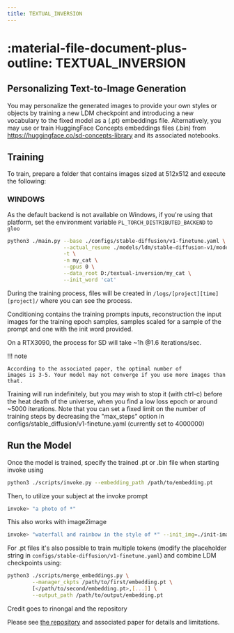 ```yaml
---
title: TEXTUAL_INVERSION
---
```


# :material-file-document-plus-outline: TEXTUAL_INVERSION

## **Personalizing Text-to-Image Generation**

You may personalize the generated images to provide your own styles or objects
by training a new LDM checkpoint and introducing a new vocabulary to the fixed
model as a (.pt) embeddings file. Alternatively, you may use or train
HuggingFace Concepts embeddings files (.bin) from
<https://huggingface.co/sd-concepts-library> and its associated notebooks.

## **Training**

To train, prepare a folder that contains images sized at 512x512 and execute the
following:

### WINDOWS

As the default backend is not available on Windows, if you're using that
platform, set the environment variable `PL_TORCH_DISTRIBUTED_BACKEND` to `gloo`

```bash
python3 ./main.py --base ./configs/stable-diffusion/v1-finetune.yaml \
                  --actual_resume ./models/ldm/stable-diffusion-v1/model.ckpt \
                  -t \
                  -n my_cat \
                  --gpus 0 \
                  --data_root D:/textual-inversion/my_cat \
                  --init_word 'cat'
```

During the training process, files will be created in
`/logs/[project][time][project]/` where you can see the process.

Conditioning contains the training prompts inputs, reconstruction the input
images for the training epoch samples, samples scaled for a sample of the prompt
and one with the init word provided.

On a RTX3090, the process for SD will take ~1h @1.6 iterations/sec.

!!! note

    According to the associated paper, the optimal number of
    images is 3-5. Your model may not converge if you use more images than
    that.

Training will run indefinitely, but you may wish to stop it (with ctrl-c) before
the heat death of the universe, when you find a low loss epoch or around ~5000
iterations. Note that you can set a fixed limit on the number of training steps
by decreasing the "max_steps" option in
configs/stable_diffusion/v1-finetune.yaml (currently set to 4000000)

## **Run the Model**

Once the model is trained, specify the trained .pt or .bin file when starting
invoke using

```bash
python3 ./scripts/invoke.py --embedding_path /path/to/embedding.pt
```

Then, to utilize your subject at the invoke prompt

```bash
invoke> "a photo of *"
```

This also works with image2image

```bash
invoke> "waterfall and rainbow in the style of *" --init_img=./init-images/crude_drawing.png --strength=0.5 -s100 -n4
```

For .pt files it's also possible to train multiple tokens (modify the
placeholder string in `configs/stable-diffusion/v1-finetune.yaml`) and combine
LDM checkpoints using:

```bash
python3 ./scripts/merge_embeddings.py \
        --manager_ckpts /path/to/first/embedding.pt \
        [</path/to/second/embedding.pt>,[...]] \
        --output_path /path/to/output/embedding.pt
```

Credit goes to rinongal and the repository

Please see [the repository](https://github.com/rinongal/textual_inversion) and
associated paper for details and limitations.
